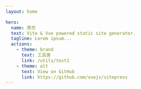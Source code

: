 ```yaml
---
layout: home

hero:
  name: 首页
  text: Vite & Vue powered static site generator.
  tagline: Lorem ipsum...
  actions:
    - theme: brand
      text: 工具类
      link: /utils/test1
    - theme: alt
      text: View on GitHub
      link: https://github.com/vuejs/vitepress
---
```



<layout></layout>